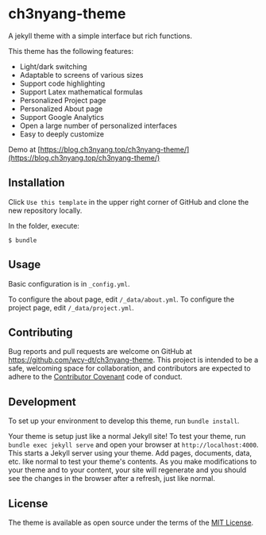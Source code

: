 # ch3nyang-theme

A jekyll theme with a simple interface but rich functions.

This theme has the following features:

- Light/dark switching
- Adaptable to screens of various sizes
- Support code highlighting
- Support Latex mathematical formulas
- Personalized Project page
- Personalized About page
- Support Google Analytics
- Open a large number of personalized interfaces
- Easy to deeply customize

Demo at [https://blog.ch3nyang.top/ch3nyang-theme/](https://blog.ch3nyang.top/ch3nyang-theme/)

## Installation

Click `Use this template` in the upper right corner of GitHub and clone the new repository locally.

In the folder, execute:

```shell
$ bundle
```
## Usage

Basic configuration is in `_config.yml`.

To configure the about page, edit `/_data/about.yml`.
To configure the project page, edit `/_data/project.yml`.


## Contributing

Bug reports and pull requests are welcome on GitHub at https://github.com/wcy-dt/ch3nyang-theme. This project is intended to be a safe, welcoming space for collaboration, and contributors are expected to adhere to the [Contributor Covenant](https://www.contributor-covenant.org/) code of conduct.

## Development

To set up your environment to develop this theme, run `bundle install`.

Your theme is setup just like a normal Jekyll site! To test your theme, run `bundle exec jekyll serve` and open your browser at `http://localhost:4000`. This starts a Jekyll server using your theme. Add pages, documents, data, etc. like normal to test your theme's contents. As you make modifications to your theme and to your content, your site will regenerate and you should see the changes in the browser after a refresh, just like normal.

## License

The theme is available as open source under the terms of the [MIT License](https://opensource.org/licenses/MIT).
